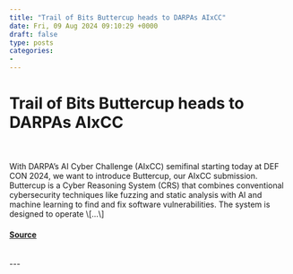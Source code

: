 ```yaml
---
title: "Trail of Bits Buttercup heads to DARPAs AIxCC"
date: Fri, 09 Aug 2024 09:10:29 +0000
draft: false
type: posts
categories: 
- 
---
```

# Trail of Bits Buttercup heads to DARPAs AIxCC

<br/>

<br/>
With DARPA’s AI Cyber Challenge (AIxCC) semifinal starting today at DEF CON 2024, we want to introduce Buttercup, our AIxCC submission. Buttercup is a Cyber Reasoning System (CRS) that combines conventional cybersecurity techniques like fuzzing and static analysis with AI and machine learning to find and fix software vulnerabilities. The system is designed to operate \[…\]

#### [Source](https://blog.trailofbits.com/2024/08/09/trail-of-bits-buttercup-heads-to-darpas-aixcc/)

<br/>
---

